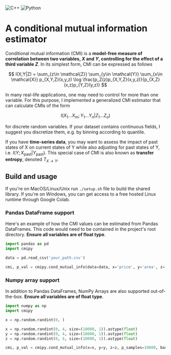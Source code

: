 ![C++](https://img.shields.io/badge/c++-%2300599C.svg?style=flat-square&logo=c%2B%2B&logoColor=white) ![Python](https://img.shields.io/badge/python-3670A0?style=flat-square&logo=python&logoColor=ffdd54)

# A conditional mutual information estimator

Conditional mutual information (CMI) is a **model-free measure of correlation between two variables, $X$ and $Y$, controlling for the effect of a third variable $Z$**. In its simplest form, CMI can be expressed as follows

$$ I(X;Y|Z) = \sum_{z\in \mathcal{Z}} \sum_{y\in \mathcal{Y}} \sum_{x\in \mathcal{X}} p_{X,Y,Z}(x,y,z) \log \frac{p_Z(z)p_{X,Y,Z}(x,y,z)}{p_{X,Z}(x,z)p_{Y,Z}(y,z)} $$

In many real-life applications, one may need to control for more than one variable. For this purpose, I implemented a generalized CMI estimator that can calculate CMIs of the form

$$ I(X_1 \dots X_m;Y_1 \dots Y_n|Z_1 \dots Z_o) $$

for discrete random variables. If your dataset contains continuous fields, I suggest you discretize them, e.g. by binning according to quantile.

If you have **time-series data**, you may want to assess the impact of past states of X on current states of Y while also adjusting for past states of Y, i.e. $I(Y; X_{\mathrm{past}} |Y_{\mathrm{past}})$. This special case of CMI is also known as **transfer entropy**, denoted $T_{X\to Y}$.

## Build and usage

If you're on MacOS/Linux/Unix run ```./setup.sh``` file to build the shared library. If you're on Windows, you can get access to a free hosted Linux runtime through Google Colab.

### Pandas DataFrame support

Here's an example of how the CMI values can be estimated from Pandas DataFrames. This code would need to be contained in the project's root directory. **Ensure all variables are of float type**.

```python
import pandas as pd
import cmipy

data = pd.read_csv('your_path.csv')

cmi, p_val = cmipy.cond_mutual_info(data=data, x='price', y='area', z=['location', 'bathrooms'], p_samples=10000)

```

### Numpy array support

In addition to Pandas DataFrames, NumPy Arrays are also supported out-of-the-box. **Ensure all variables are of float type**.

```python
import numpy as np
import cmipy

x = np.random.randint(0, )

x = np.random.randint(0, 4, size=(10000, 1)).astype(float)
y = np.random.randint(0, 4, size=(10000, 1)).astype(float)
z = np.random.randint(0, 4, size=(10000, 1)).astype(float)

cmi, p_val = cmipy.cond_mutual_info(x=x, y=y, z=z, p_samples=10000, base=2.0)

```